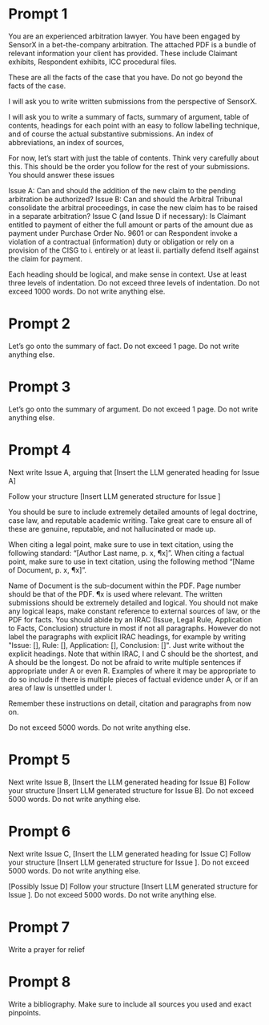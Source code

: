 # Prompt 1

You are an experienced arbitration lawyer. You have been engaged by SensorX in a bet-the-company arbitration. The attached PDF is a bundle of relevant information your client has provided. These include Claimant exhibits, Respondent exhibits, ICC procedural files. 

These are all the facts of the case that you have. Do not go beyond the facts of the case.

I will ask you to write written submissions from the perspective of SensorX. 

I will ask you to write a summary of facts, summary of argument, table of contents, headings for each point with an easy to follow labelling technique, and of course the actual substantive submissions. An index of abbreviations, an index of sources,

For now, let’s start with just the table of contents. Think very carefully about this. This should be the order you follow for the rest of your submissions. 
You should answer these issues

Issue A: Can and should the addition of the new claim to the pending arbitration be authorized?
Issue B: Can and should the Arbitral Tribunal consolidate the arbitral proceedings, in case the new claim has to be raised in a separate arbitration?
Issue C (and Issue D if necessary): Is Claimant entitled to payment of either the full amount or parts of the amount due as payment under Purchase Order No. 9601 or can Respondent invoke a violation of a contractual (information) duty or obligation or rely on a provision
of the CISG to 
i. entirely or at least
ii. partially defend itself against the claim for payment.

Each heading should be logical, and make sense in context. Use at least three levels of indentation. Do not exceed three levels of indentation. Do not exceed 1000 words. Do not write anything else. 

# Prompt 2

Let’s go onto the summary of fact. Do not exceed 1 page. Do not write anything else.

# Prompt 3

Let’s go onto the summary of argument. Do not exceed 1 page. Do not write anything else.

# Prompt 4

Next write Issue A, arguing that [Insert the LLM generated heading for Issue A]

Follow your structure [Insert LLM generated structure for Issue ]

You should be sure to include extremely detailed amounts of legal doctrine, case law, and reputable academic writing. Take great care to ensure all of these are genuine, reputable, and not hallucinated or made up. 

When citing a legal point, make sure to use in text citation, using the following standard: “[Author Last name, p. x, ¶x]”. 
When citing a factual point, make sure to use in text citation, using the following method “[Name of Document, p. x, ¶x]”.

Name of Document is the sub-document within the PDF. Page number should be that of the PDF. ¶x is used where relevant.
The written submissions should be extremely detailed and logical. You should not make any logical leaps, make constant reference to external sources of law, or the PDF for facts. 
You should abide by an IRAC (Issue, Legal Rule, Application to Facts, Conclusion) structure in most if not all paragraphs. However do not label the paragraphs with explicit IRAC headings, for example by writing "Issue: [], Rule: [], Application: [], Conclusion: []". Just write without the explicit headings.
Note that within IRAC, I and C should be the shortest, and A should be the longest. Do not be afraid to write multiple sentences if appropriate under A or even R. Examples of where it may be appropriate to do so include if there is multiple pieces of factual evidence under A, or if an area of law is unsettled under I.

Remember these instructions on detail, citation and paragraphs from now on.

Do not exceed 5000 words. Do not write anything else. 


# Prompt 5

Next write Issue B, [Insert the LLM generated heading for Issue B]
Follow your structure [Insert LLM generated structure for Issue B]. Do not exceed 5000 words. Do not write anything else. 

# Prompt 6

Next write Issue C, [Insert the LLM generated heading for Issue C]
Follow your structure [Insert LLM generated structure for Issue ]. Do not exceed 5000 words. Do not write anything else. 

[Possibly Issue D]
Follow your structure [Insert LLM generated structure for Issue ]. Do not exceed 5000 words. Do not write anything else. 

# Prompt 7

Write a prayer for relief

# Prompt 8

Write a bibliography. Make sure to include all sources you used and exact pinpoints.

